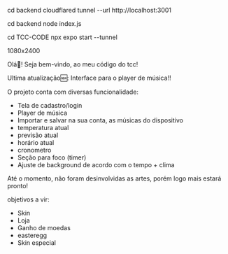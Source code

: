 cd backend
cloudflared tunnel --url http://localhost:3001

cd backend
node index.js

cd TCC-CODE
npx expo start --tunnel

1080x2400

Olá👋! Seja bem-vindo, ao meu código do tcc!

Ultima atualização🆕:
Interface para o player de música!!

O projeto conta com diversas funcionalidade:
- Tela de cadastro/login
- Player de música
- Importar e salvar na sua conta, as músicas do dispositivo
- temperatura atual
- previsão atual
- horário atual
- cronometro
- Seção para foco (timer)
- Ajuste de background de acordo com o tempo + clima

Até o momento, não foram desinvolvidas as artes, porém logo mais estará pronto!

objetivos a vir:
- Skin
- Loja
- Ganho de moedas
- easteregg
- Skin especial
